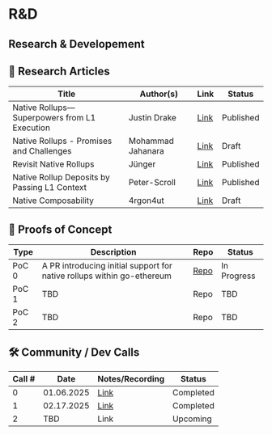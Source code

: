 # R&D

## Research & Developement

## 📄 Research Articles

| Title | Author(s) | Link | Status |
|-------|-----------|------|--------|
| Native Rollups—Superpowers from L1 Execution | Justin Drake  | [Link](https://ethresear.ch/t/native-rollups-superpowers-from-l1-execution/21517) | Published |
| Native Rollups - Promises and Challenges | Mohammad Jahanara | [Link](https://hackmd.io/@BARWuOmDQpyNdHgzQz9HnA/HJwy6Cgq1l) | Draft |
| Revisit Native Rollups | Jünger | [Link](https://taiko.mirror.xyz/Mr5Fl0epl7ooCr5199yVrmGXWUV-IdYBHHtAwLXrp58) | Published |
| Native Rollup Deposits by Passing L1 Context | Peter-Scroll | [Link](https://hackmd.io/@peter-scroll/) | Published |
| Native Composability | 4rgon4ut| [Link](https://hackmd.io/@5qNKk0aeQlygax4hX3rVXw/S1IL0pz2Jx) | Draft |


## 🧪 Proofs of Concept

| Type | Description | Repo | Status |
|------|-------------|-----------|--------|
| PoC 0 | A PR introducing initial support for native rollups within go-ethereum | [Repo](https://github.com/native-rollups/go-ethereum/pull/1) | In Progress |
| PoC 1 | TBD | Repo | TBD |
| PoC 2 | TBD | Repo | TBD |


## 🛠️ Community / Dev Calls

| Call # | Date | Notes/Recording | Status |
|--------|------|-----------------|--------|
| 0 | 01.06.2025 | [Link](https://github.com/ethereum/pm/issues/1237) | Completed |
| 1 | 02.17.2025 | [Link](https://github.com/ethereum/pm/issues/1301) | Completed |
| 2 | TBD | Link | Upcoming |